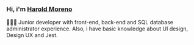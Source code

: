 ### Hi, i'm [**Harold Moreno**](https://www.haroldmoreno.com)
👨🏾‍💻 Junior developer with front-end, back-end and SQL database administrator experience. Also, i have basic knowledge about UI design, Design UX and Jest.
